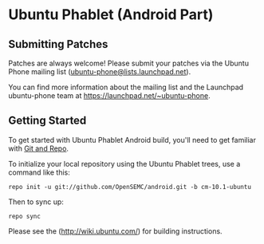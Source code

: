 Ubuntu Phablet (Android Part)
=============================

Submitting Patches
------------------
Patches are always welcome!  Please submit your patches via the Ubuntu Phone mailing list (ubuntu-phone@lists.launchpad.net).

You can find more information about the mailing list and the Launchpad ubuntu-phone team at https://launchpad.net/~ubuntu-phone.

Getting Started
---------------

To get started with Ubuntu Phablet Android build, you'll need to get
familiar with [Git and Repo](http://source.android.com/download/using-repo).

To initialize your local repository using the Ubuntu Phablet trees, use a command like this:

    repo init -u git://github.com/OpenSEMC/android.git -b cm-10.1-ubuntu

Then to sync up:

    repo sync

Please see the (http://wiki.ubuntu.com/) for building instructions.
